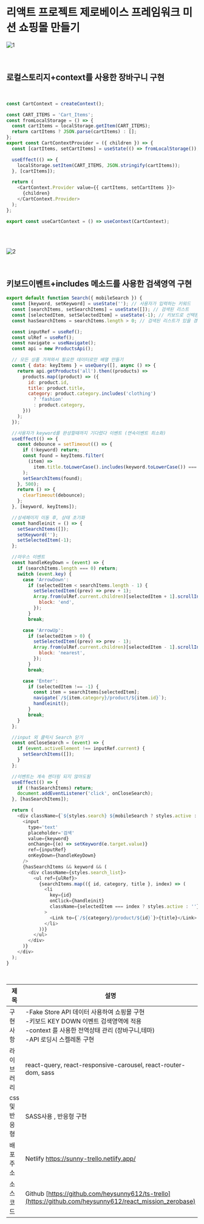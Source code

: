 # 리액트 프로젝트 제로베이스 프레임워크 미션 쇼핑몰 만들기 

![1](https://github.com/heysunny612/react_mission_zerobase/assets/127499117/48e87a41-2e34-45fc-8a96-7144a03d50a0)


<br/>

## 로컬스토리지+context를 사용한 장바구니 구현


 <br/>

```js
const CartContext = createContext();

const CART_ITEMS = 'Cart_Items';
const fromLocalStorage = () => {
  const cartItems = localStorage.getItem(CART_ITEMS);
  return cartItems ? JSON.parse(cartItems) : [];
};
export const CartContextProvider = ({ children }) => {
  const [cartItems, setCartItems] = useState(() => fromLocalStorage());

  useEffect(() => {
    localStorage.setItem(CART_ITEMS, JSON.stringify(cartItems));
  }, [cartItems]);

  return (
    <CartContext.Provider value={{ cartItems, setCartItems }}>
      {children}
    </CartContext.Provider>
  );
};

export const useCartContext = () => useContext(CartContext);


```

<br/>
<br/>

![2](https://github.com/heysunny612/react_mission_zerobase/assets/127499117/5f100f85-a004-48ae-bb71-1ee158601195)


<br/>

## 키보드이벤트+includes 메소드를 사용한 검색영역 구현 

```js
export default function Search({ mobileSearch }) {
  const [keyword, setKeyword] = useState(''); // 사용자가 입력하는 키워드
  const [searchItems, setSearchItems] = useState([]); // 검색된 리스트
  const [selectedItem, setSelectedItem] = useState(-1); // 키보드로 선택된 아이템
  const hasSearchItems = searchItems.length > 0; // 검색된 리스트가 있을 경우

  const inputRef = useRef();
  const ulRef = useRef();
  const navigate = useNavigate();
  const api = new ProductsApi();

  // 모든 상품 가져와서 필요한 데이터로만 배열 만들기
  const { data: keyItems } = useQuery([], async () => {
    return api.getProducts('all').then((products) =>
      products.map((product) => ({
        id: product.id,
        title: product.title,
        category: product.category.includes('clothing')
          ? 'fashion'
          : product.category,
      }))
    );
  });

  //사용자가 keyword를 완성할때까지 기다렸다 이벤트 (연속이벤트 최소화)
  useEffect(() => {
    const debounce = setTimeout(() => {
      if (!keyword) return;
      const found = keyItems.filter(
        (item) =>
          item.title.toLowerCase().includes(keyword.toLowerCase()) === true
      );
      setSearchItems(found);
    }, 500);
    return () => {
      clearTimeout(debounce);
    };
  }, [keyword, keyItems]);

  //상세페이지 이동 후, 상태 초기화
  const handleinit = () => {
    setSearchItems([]);
    setKeyword('');
    setSelectedItem(-1);
  };

  //마우스 이벤트
  const handleKeyDown = (event) => {
    if (searchItems.length === 0) return;
    switch (event.key) {
      case 'ArrowDown':
        if (selectedItem < searchItems.length - 1) {
          setSelectedItem((prev) => prev + 1);
          Array.from(ulRef.current.children)[selectedItem + 1].scrollIntoView({
            block: 'end',
          });
        }
        break;

      case 'ArrowUp':
        if (selectedItem > 0) {
          setSelectedItem((prev) => prev - 1);
          Array.from(ulRef.current.children)[selectedItem - 1].scrollIntoView({
            block: 'nearest',
          });
        }
        break;

      case 'Enter':
        if (selectedItem !== -1) {
          const item = searchItems[selectedItem];
          navigate(`/${item.category}/product/${item.id}`);
          handleinit();
        }
        break;
    }
  };

  //input 외 클릭시 Search 닫기
  const onCloseSearch = (event) => {
    if (event.activeElement !== inputRef.current) {
      setSearchItems([]);
    }
  };

  //이벤트는 계속 렌더링 되지 않아도됨
  useEffect(() => {
    if (!hasSearchItems) return;
    document.addEventListener('click', onCloseSearch);
  }, [hasSearchItems]);

  return (
    <div className={`${styles.search} ${mobileSearch ? styles.active : null}`}>
      <input
        type='text'
        placeholder='검색'
        value={keyword}
        onChange={(e) => setKeyword(e.target.value)}
        ref={inputRef}
        onKeyDown={handleKeyDown}
      />
      {hasSearchItems && keyword && (
        <div className={styles.search_list}>
          <ul ref={ulRef}>
            {searchItems.map(({ id, category, title }, index) => (
              <li
                key={id}
                onClick={handleinit}
                className={selectedItem === index ? styles.active : ''}
              >
                <Link to={`/${category}/product/${id}`}>{title}</Link>
              </li>
            ))}
          </ul>
        </div>
      )}
    </div>
  );
}

```

<br/>

| 제목 | 설명 |
| --- | --- |
| 구현 사항 | -Fake Store API 데이터 사용하여 쇼핑몰 구현  <br/>-키보드 KEY DOWN 이벤트 검색영역에 적용  <br/> -context 를 사용한 전역상태 관리 (장바구니,테마) <br/> -API 로딩시 스켈레톤 구현 |
| 라이브러리 | react-query, react-responsive-carousel, react-router-dom, sass|
| css 및 반응형  | SASS사용 , 반응형 구현  |
| 배포 주소  | Netlify [https://sunny-trello.netlify.app/ ](https://zero-shop.netlify.app/)|
| 소스 코드  | Github [https://github.com/heysunny612/ts-trello](https://github.com/heysunny612/react_mission_zerobase)|


